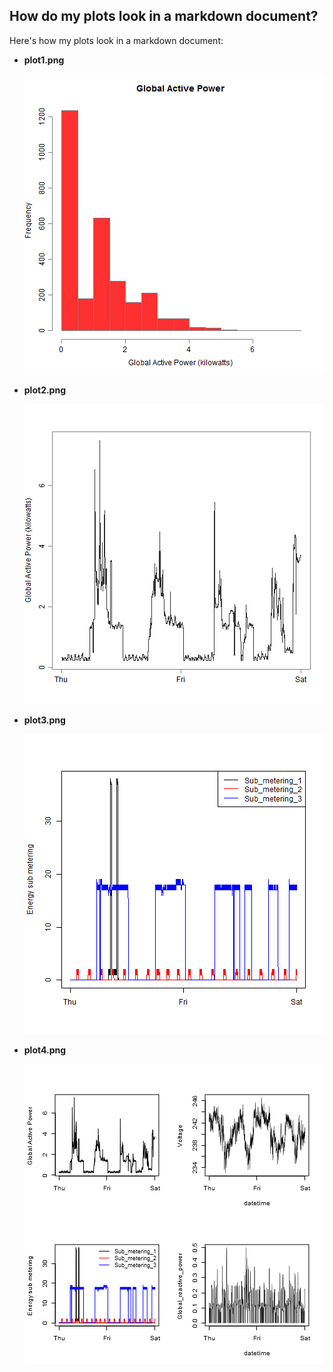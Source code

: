## How do my plots look in a markdown document?

Here's how my plots look in a markdown document:

* **plot1.png**

	![Plot 1](plot1.png) 

* **plot2.png**

	![Plot 2](plot2.png) 

* **plot3.png**

	![Plot 3](plot3.png) 

* **plot4.png**

	![Plot 4](plot4.png) 

